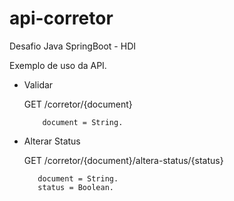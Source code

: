 # api-corretor
Desafio Java SpringBoot - HDI

Exemplo de uso da API.

 - Validar

      GET /corretor/{document}
      
           document = String.
      
 - Alterar Status

      GET /corretor/{document}/altera-status/{status}
      
          document = String.
          status = Boolean.
